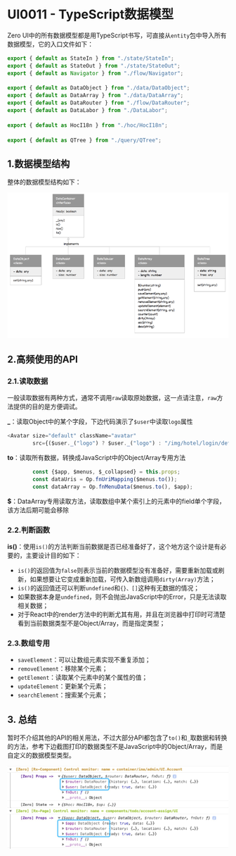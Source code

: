 # UI0011 - TypeScript数据模型

Zero UI中的所有数据模型都是用TypeScript书写，可直接从`entity`包中导入所有数据模型，它的入口文件如下：

```ts
export { default as StateIn } from "./state/StateIn";
export { default as StateOut } from "./state/StateOut";
export { default as Navigator } from "./flow/Navigator";

export { default as DataObject } from "./data/DataObject";
export { default as DataArray } from "./data/DataArray";
export { default as DataRouter } from "./flow/DataRouter";
export { default as DataLabor } from "./DataLabor";

export { default as HocI18n } from "./hoc/HocI18n";

export { default as QTree } from "./query/QTree";
```

## 1.数据模型结构

整体的数据模型结构如下：

![](/document/backup/image/UI0011-01.png)

## 2.高频使用的API

### 2.1.读取数据

一般读取数据有两种方式，通常不调用`raw`读取原始数据，这一点请注意，`raw`方法提供的目的是方便调试。

**\_**：读取Object中的某个字段，下边代码演示了`$user`中读取`logo`属性

```js
<Avatar size="default" className="avatar" 
        src={($user._("logo") ? $user._("logo") : "/img/hotel/login/default.jpeg")} />
```

**to**：读取所有数据，转换成JavaScript中的Object/Array专用方法

```js
        const {$app, $menus, $_collapsed} = this.props;
        const dataUris = Op.fnUriMapping($menus.to());
        const dataArray = Op.fnMenuData($menus.to(), $app);
```

**$**：DataArray专用读取方法，读取数组中某个索引上的元素中的field单个字段，该方法后期可能会移除

### 2.2.判断函数

**is\(\)**：使用`is()`的方法判断当前数据是否已经准备好了，这个地方这个设计是有必要的，主要设计目的如下：

* `is()`的返回值为`false`则表示当前的数据模型没有准备好，需要重新加载或刷新，如果想要让它变成重新加载，可传入新数组调用`dirty(Array)`方法；
* `is()`的返回值还可以判断`undefined`和`{}、[]`这种有无数据的情况；
* 如果数据本身是`undefined`，则不会抛出JavaScript中的Error，只是无法读取相关数据；
* 对于React中的render方法中的判断尤其有用，并且在浏览器中打印时可清楚看到当前数据类型不是Object/Array，而是指定类型；

### 2.3.数组专用

* `saveElement`：可以让数组元素实现不重复添加；
* `removeElement`：移除某个元素；
* `getElement`：读取某个元素中的某个属性的值；
* `updateElement`：更新某个元素；
* `searchElement`：搜索某个元素；

## 3. 总结

暂时不介绍其他的API的相关用法，不过大部分API都包含了`to()`和`_`取数据和转换的方法，参考下边截图打印的数据类型不是JavaScript中的Object/Array，而是自定义的数据模型类型。

![](/document/backup/image/UI0011-11.png)

